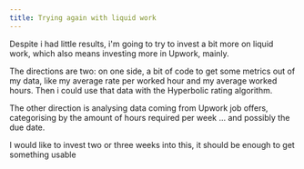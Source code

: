 ```yaml
---
title: Trying again with liquid work
---
```


Despite i had little results, i'm going to try to invest a bit more on
liquid work, which also means investing more in Upwork, mainly.

The directions are two: on one side, a bit of code to get some metrics
out of my data, like my average rate per worked hour and my average
worked hours. Then i could use that data with the Hyperbolic rating
algorithm.

The other direction is analysing data coming from Upwork job offers,
categorising by the amount of hours required per week ... and possibly
the due date.

I would like to invest two or three weeks into this, it should be
enough to get something usable
